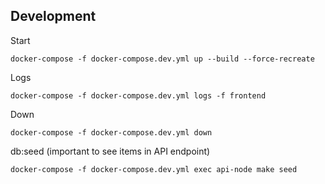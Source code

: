 

## Development
Start
```
docker-compose -f docker-compose.dev.yml up --build --force-recreate
```

Logs
```
docker-compose -f docker-compose.dev.yml logs -f frontend
```

Down
```
docker-compose -f docker-compose.dev.yml down
```

db:seed (important to see items in API endpoint)
```
docker-compose -f docker-compose.dev.yml exec api-node make seed
```
